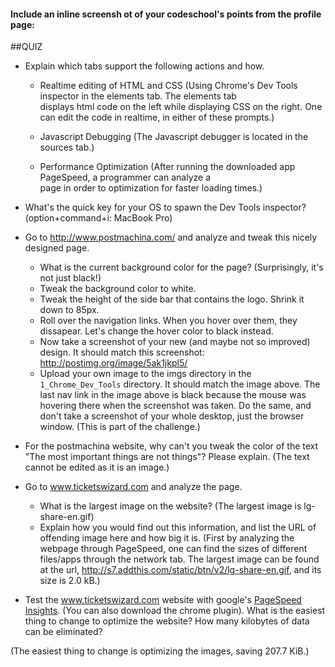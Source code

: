 #### Include an inline screensh ot of your codeschool's points from the profile page:

<!-- Modify the Markdown to include your answers. Don't delete the questions! -->

##QUIZ
* Explain which tabs support the following actions and how.
  * Realtime editing of HTML and CSS
    (Using Chrome's Dev Tools inspector in the elements tab. The elements tab   
      displays html code on the left while displaying CSS on the right. One can 
      edit the code in realtime, in either of these prompts.)

  * Javascript Debugging
     (The Javascript debugger is located in the sources tab.)

  * Performance Optimization 
    (After running the downloaded app PageSpeed, a programmer can analyze a      
      page in order to optimization for faster loading times.)

* What's the quick key for your OS to spawn the Dev Tools inspector?
    (option+command+i: MacBook Pro)

* Go to http://www.postmachina.com/ and analyze and tweak this nicely designed page.
  * What is the current background color for the page?  (Surprisingly, it's not just black!)
  * Tweak the background color to white.
  * Tweak the height of the side bar that contains the logo.  Shrink it down to 85px.
  * Roll over the navigation links.  When you hover over them, they dissapear.  Let's change the hover color to black instead.
  * Now take a screenshot of your new (and maybe not so improved) design.  It should match this screenshot: http://postimg.org/image/5ak1jkpl5/
  * Upload your own image to the imgs directory in the `1_Chrome_Dev_Tools` directory.  It should match the image above. The last nav link in the image above is black because the mouse was hovering there when the screenshot was taken. Do the same, and don't take a screenshot of your whole desktop, just the browser window. (This is part of the challenge.)

* For the postmachina website, why can't you tweak the color of the text "The most important things are not things"?  Please explain.
(The text cannot be edited as it is an image.)

* Go to www.ticketswizard.com and analyze the page.  
  * What is the largest image on the website? 
     (The largest image is lg-share-en.gif)
  * Explain how you would find out this information, and list the URL of offending image here and how big it is.
      (First by analyzing the webpage through PageSpeed, one can find the sizes of different files/apps through the network tab. The largest image can be found at the url, http://s7.addthis.com/static/btn/v2/lg-share-en.gif, and its size is 2.0 kB.)

* Test the www.ticketswizard.com website with google's [PageSpeed Insights](http://www.ticketswizard.com/).  (You can also download the chrome plugin).  What is the easiest thing to change to optimize the website?  How many kilobytes of data can be eliminated?

(The easiest thing to change is optimizing the images, saving 207.7 KiB.) 
